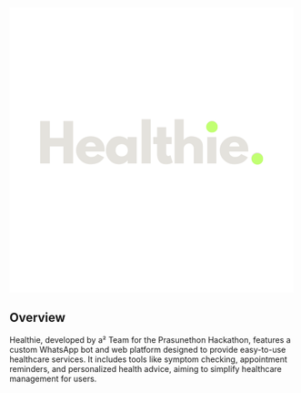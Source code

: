 ![App Screenshot](https://raw.githubusercontent.com/AnandRajaM/Healthie/main/readme/logo.png)


## Overview
Healthie, developed by a² Team for the Prasunethon Hackathon, features a custom WhatsApp bot and web platform designed to provide easy-to-use healthcare services. It includes tools like symptom checking, appointment reminders, and personalized health advice, aiming to simplify healthcare management for users.
